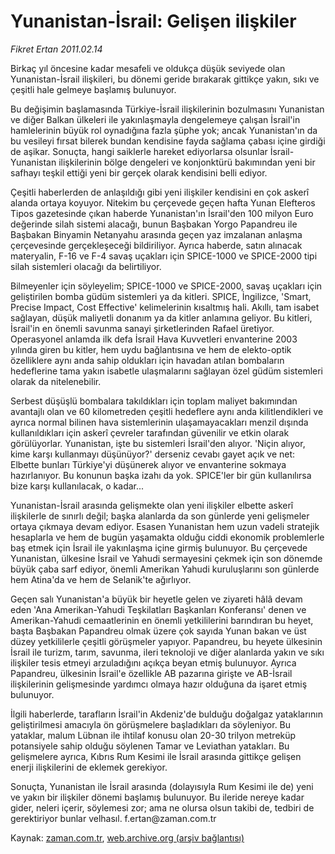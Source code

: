 # Yunanistan-İsrail: Gelişen ilişkiler

*Fikret Ertan 2011.02.14*

<td class="columnist-detail">
<p>Birkaç yıl öncesine kadar mesafeli ve oldukça düşük seviyede olan Yunanistan-İsrail ilişkileri, bu dönemi geride bırakarak gittikçe yakın, sıkı ve çeşitli hale gelmeye başlamış bulunuyor.</p>
<p>
<div id="haberMetinDiv">
<p>Bu değişimin başlamasında Türkiye-İsrail ilişkilerinin bozulmasını Yunanistan ve diğer Balkan ülkeleri ile yakınlaşmayla dengelemeye çalışan İsrail'in hamlelerinin büyük rol oynadığına fazla şüphe yok; ancak Yunanistan'ın da bu vesileyi fırsat bilerek bundan kendisine fayda sağlama çabası içine girdiği de aşikar. Sonuçta, hangi saiklerle hareket ediyorlarsa olsunlar İsrail-Yunanistan ilişkilerinin bölge dengeleri ve konjonktürü bakımından yeni bir safhayı teşkil ettiği yeni bir gerçek olarak kendisini belli ediyor.
<p>Çeşitli haberlerden de anlaşıldığı gibi yeni ilişkiler kendisini en çok askerî alanda ortaya koyuyor. Nitekim bu çerçevede geçen hafta Yunan Elefteros Tipos gazetesinde çıkan haberde Yunanistan'ın İsrail'den 100 milyon Euro değerinde silah sistemi alacağı, bunun Başbakan Yorgo Papandreu ile Başbakan Binyamin Netanyahu arasında geçen yaz imzalanan anlaşma çerçevesinde gerçekleşeceği bildiriliyor. Ayrıca haberde, satın alınacak materyalin, F-16 ve F-4 savaş uçakları için SPICE-1000 ve SPICE-2000 tipi silah sistemleri olacağı da belirtiliyor.
<p>Bilmeyenler için söyleyelim; SPICE-1000 ve SPICE-2000, savaş uçakları için geliştirilen bomba güdüm sistemleri ya da kitleri. SPICE, İngilizce, 'Smart, Precise Impact, Cost Effective' kelimelerinin kısaltmış hali. Akıllı, tam isabet sağlayan, düşük maliyetli donanım ya da kitler anlamına geliyor. Bu kitleri, İsrail'in en önemli savunma sanayi şirketlerinden Rafael üretiyor. Operasyonel anlamda ilk defa İsrail Hava Kuvvetleri envanterine 2003 yılında giren bu kitler, hem uydu bağlantısına ve hem de elekto-optik özelliklere aynı anda sahip oldukları için havadan atılan bombaların hedeflerine tama yakın isabetle ulaşmalarını sağlayan özel güdüm sistemleri olarak da nitelenebilir.
<p>Serbest düşüşlü bombalara takıldıkları için toplam maliyet bakımından avantajlı olan ve 60 kilometreden çeşitli hedeflere aynı anda kilitlendikleri ve ayrıca normal bilinen hava sistemlerinin ulaşamayacakları menzil dışında kullanıldıkları için askerî çevreler tarafından güvenilir ve etkin olarak görülüyorlar. Yunanistan, işte bu sistemleri İsrail'den alıyor. 'Niçin alıyor, kime karşı kullanmayı düşünüyor?' derseniz cevabı gayet açık ve net: Elbette bunları Türkiye'yi düşünerek alıyor ve envanterine sokmaya hazırlanıyor. Bu konunun başka izahı da yok. SPICE'ler bir gün kullanılırsa bize karşı kullanılacak, o kadar...
<p>Yunanistan-İsrail arasında gelişmekte olan yeni ilişkiler elbette askerî ilişkilerle de sınırlı değil; başka alanlarda da son günlerde yeni gelişmeler ortaya çıkmaya devam ediyor. Esasen Yunanistan hem uzun vadeli stratejik hesaplarla ve hem de bugün yaşamakta olduğu ciddi ekonomik problemlerle baş etmek için İsrail ile yakınlaşma içine girmiş bulunuyor. Bu çerçevede Yunanistan, ülkesine İsrail ve Yahudi sermayesini çekmek için son dönemde büyük çaba sarf ediyor, önemli Amerikan Yahudi kuruluşlarını son günlerde hem Atina'da ve hem de Selanik'te ağırlıyor.
<p>Geçen salı Yunanistan'a büyük bir heyetle gelen ve ziyareti hâlâ devam eden 'Ana Amerikan-Yahudi Teşkilatları Başkanları Konferansı' denen ve Amerikan-Yahudi cemaatlerinin en önemli yetkililerini barındıran bu heyet, başta Başbakan Papandreu olmak üzere çok sayıda Yunan bakan ve üst düzey yetkililerle çeşitli görüşmeler yapıyor. Papandreu, bu heyete ülkesinin İsrail ile turizm, tarım, savunma, ileri teknoloji ve diğer alanlarda yakın ve sıkı ilişkiler tesis etmeyi arzuladığını açıkça beyan etmiş bulunuyor. Ayrıca Papandreu, ülkesinin İsrail'e özellikle AB pazarına girişte ve AB-İsrail ilişkilerinin gelişmesinde yardımcı olmaya hazır olduğuna da işaret etmiş bulunuyor.
<p>İlgili haberlerde, tarafların İsrail'in Akdeniz'de bulduğu doğalgaz yataklarının geliştirilmesi amacıyla ön görüşmelere başladıkları da söyleniyor. Bu yataklar, malum Lübnan ile ihtilaf konusu olan 20-30 trilyon metreküp potansiyele sahip olduğu söylenen Tamar ve Leviathan yatakları. Bu gelişmelere ayrıca, Kıbrıs Rum Kesimi ile İsrail arasında gittikçe gelişen enerji ilişkilerini de eklemek gerekiyor.
<p>Sonuçta, Yunanistan ile İsrail arasında (dolayısıyla Rum Kesimi ile de) yeni ve yakın bir ilişkiler dönemi başlamış bulunuyor. Bu ileride nereye kadar gider, neleri içerir, söylemesi zor; ama ne olursa olsun takibi de, tedbiri de gerektiriyor bunlar velhasıl. f.ertan@zaman.com.tr</p></p></p></p></p></p></p></p></div>
</p>
<a href="http://web.archive.org/web/20110222223048/mailto:f.ertan@zaman.com.tr">
</a></td>

Kaynak: [zaman.com.tr](http://zaman.com.tr/yazar.do?yazino=1093204), [web.archive.org (arşiv bağlantısı)](http://web.archive.org/web/20110222223048/http://zaman.com.tr:80/yazar.do?yazino=1093204)
